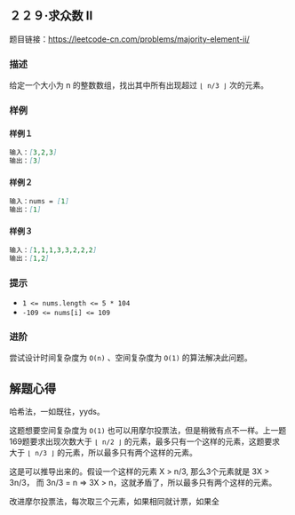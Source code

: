 ## ２２９·求众数 II

题目链接：https://leetcode-cn.com/problems/majority-element-ii/

### 描述

给定一个大小为 n 的整数数组，找出其中所有出现超过 `⌊ n/3 ⌋` 次的元素。

### 样例

#### 样例１

```markdown
输入：[3,2,3]
输出：[3]
```

#### 样例２

```markdown
输入：nums = [1]
输出：[1]
```

#### 样例３

```markdown
输入：[1,1,1,3,3,2,2,2]
输出：[1,2]
```

### 提示

- `1 <= nums.length <= 5 * 104`
- `-109 <= nums[i] <= 109`

### 进阶

尝试设计时间复杂度为 `O(n)` 、空间复杂度为 `O(1)` 的算法解决此问题。

## 解题心得

哈希法，一如既往，yyds。

这题想要空间复杂度为 `O(1)` 也可以用摩尔投票法，但是稍微有点不一样。上一题169题要求出现次数大于 `⌊ n/2 ⌋` 的元素，最多只有一个这样的元素，这题要求 大于 `⌊ n/3 ⌋` 的元素，所以最多只有两个这样的元素。

这是可以推导出来的。假设一个这样的元素 X > n/3, 那么3个元素就是 3X > 3n/3， 而 3n/3 = n => 3X > n，这就矛盾了，所以最多只有两个这样的元素。

改进摩尔投票法，每次取三个元素，如果相同就计票，如果全





